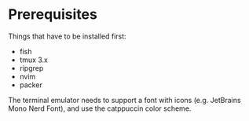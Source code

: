 # Prerequisites
Things that have to be installed first:
- fish
- tmux 3.x
- ripgrep
- nvim
- packer

The terminal emulator needs to support a font with icons (e.g. JetBrains
Mono Nerd Font), and use the catppuccin color scheme.
